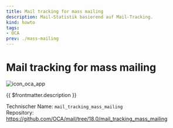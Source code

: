```yaml
---
title: Mail tracking for mass mailing
description: Mail-Statistik basierend auf Mail-Tracking.
kind: howto
tags:
- OCA
prev: ./mass-mailing
---
```

# Mail tracking for mass mailing
![icon_oca_app](../attachments/icon_oca_app.png)

{{ $frontmatter.description }}

Technischer Name: `mail_tracking_mass_mailing`\
Repository: <https://github.com/OCA/mail/tree/18.0/mail_tracking_mass_mailing>
